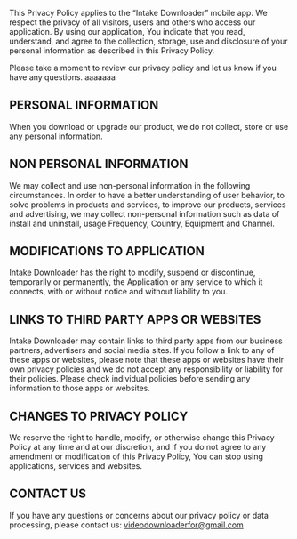 
This Privacy Policy applies to the “Intake Downloader” mobile app. We respect the privacy of all visitors, users and others who access our application. By using our application, You indicate that you read, understand, and agree to the collection, storage, use and disclosure of your personal information as described in this Privacy Policy.

Please take a moment to review our privacy policy and let us know if you have any questions. aaaaaaa

## PERSONAL INFORMATION

When you download or upgrade our product, we do not collect, store or use any personal information.

## NON PERSONAL INFORMATION

We may collect and use non-personal information in the following circumstances. In order to have a better understanding of user behavior, to solve problems in products and services, to improve our products, services and advertising, we may collect non-personal information such as data of install and uninstall, usage Frequency, Country, Equipment and Channel.

## MODIFICATIONS TO APPLICATION

Intake Downloader has the right to modify, suspend or discontinue, temporarily or
permanently, the Application or any service to which it connects, with or without notice and without liability to you.

## LINKS TO THIRD PARTY APPS OR WEBSITES

Intake Downloader may contain links to third party apps from our business partners, advertisers and social media sites. If you follow a link to any of these apps or websites, please note that these apps or websites have their own privacy policies and we do not accept any responsibility or liability for their policies. Please check individual policies before sending any information to those apps or websites.

## CHANGES TO PRIVACY POLICY

We reserve the right to handle, modify, or otherwise change this Privacy Policy at any time and at our discretion, and if you do not agree to any amendment or modification of this Privacy Policy, You can stop using applications, services and websites.

## CONTACT US

If you have any questions or concerns about our privacy policy or data processing, please contact us: videodownloaderfor@gmail.com

